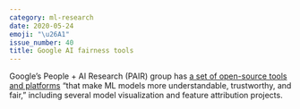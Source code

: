 ```yaml
---
category: ml-research
date: 2020-05-24
emoji: "\u26A1"
issue_number: 40
title: Google AI fairness tools
---
```


️Google’s People + AI Research (PAIR) group has [a set of open-source tools and platforms](https://pair.withgoogle.com/tools/?utm_campaign=Dynamically%20Typed&utm_medium=email&utm_source=Revue%20newsletter) “that make ML models more understandable, trustworthy, and fair,” including several model visualization and feature attribution projects.